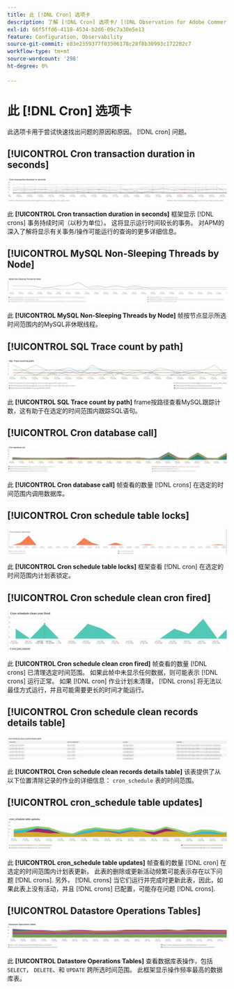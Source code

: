 ```yaml
---
title: 此 [!DNL Cron] 选项卡
description: 了解 [!DNL Cron] 选项卡/ [!DNL Observation for Adobe Commerce].
exl-id: 66f5ffd6-4118-4534-b2d6-09c7a30e5e13
feature: Configuration, Observability
source-git-commit: e83e2359377f03506178c28f8b30993c172282c7
workflow-type: tm+mt
source-wordcount: '298'
ht-degree: 0%

---
```


# 此 [!DNL Cron] 选项卡

此选项卡用于尝试快速找出问题的原因和原因。 [!DNL cron] 问题。

## [!UICONTROL Cron transaction duration in seconds]

![Cron事务持续时间（以秒为单位）](../../assets/tools/observation-for-adobe-commerce/cron-tab-1.jpg)

此 **[!UICONTROL Cron transaction duration in seconds]** 框架显示 [!DNL crons] 事务持续时间（以秒为单位）。 这将显示运行时间较长的事务。 对APM的深入了解将显示有关事务/操作可能运行的查询的更多详细信息。

## [!UICONTROL MySQL Non-Sleeping Threads by Node]

![按节点列出的MySQL非休眠线程](../../assets/tools/observation-for-adobe-commerce/cron-tab-2.jpg)

此 **[!UICONTROL MySQL Non-Sleeping Threads by Node]** 帧按节点显示所选时间范围内的MySQL非休眠线程。

## [!UICONTROL SQL Trace count by path]

![按路径列出的SQL跟踪计数](../../assets/tools/observation-for-adobe-commerce/cron-tab-3.jpg)

此 **[!UICONTROL SQL Trace count by path]** frame按路径查看MySQL跟踪计数，这有助于在选定的时间范围内跟踪SQL语句。

## [!UICONTROL Cron database call]

![Cron数据库调用](../../assets/tools/observation-for-adobe-commerce/cron-tab-4.jpg)

此 **[!UICONTROL Cron database call]** 帧查看的数量 [!DNL crons] 在选定的时间范围内调用数据库。

## [!UICONTROL Cron schedule table locks]

![Cron计划表锁定](../../assets/tools/observation-for-adobe-commerce/cron-tab-5.jpg)

此 **[!UICONTROL Cron schedule table locks]** 框架查看 [!DNL cron] 在选定的时间范围内计划表锁定。

## [!UICONTROL Cron schedule clean cron fired]

![Cron计划表锁定](../../assets/tools/observation-for-adobe-commerce/cron-tab-6.jpg)

此 **[!UICONTROL Cron schedule clean cron fired]** 帧查看的数量 [!DNL crons] 已清理选定时间范围。 如果此帧中未显示任何数据，则可能表示 [!DNL crons] 运行正常。 如果 [!DNL cron] 作业计划未清理， [!DNL crons] 将无法以最佳方式运行，并且可能需要更长的时间才能运行。

## [!UICONTROL Cron schedule clean records details table]

![Cron计划清理记录详细信息表](../../assets/tools/observation-for-adobe-commerce/cron-tab-7.jpg)

此 **[!UICONTROL Cron schedule clean records details table]** 该表提供了从以下位置清除记录的作业的详细信息： `cron_schedule` 表的时间范围。

## [!UICONTROL cron_schedule table updates]

![cron_schedule表更新](../../assets/tools/observation-for-adobe-commerce/cron-tab-8.jpg)

此 **[!UICONTROL cron_schedule table updates]** 帧查看的数量 [!DNL cron] 在选定的时间范围内计划表更新。 此表的删除或更新活动频繁可能表示存在以下问题 [!DNL crons]. 另外， [!DNL crons] 当它们运行并完成时更新此表，因此，如果此表上没有活动，并且 [!DNL crons] 已配置，可能存在问题 [!DNL crons].

## [!UICONTROL Datastore Operations Tables]

![数据存储操作表](../../assets/tools/observation-for-adobe-commerce/cron-tab-9.jpg)

此 **[!UICONTROL Datastore Operations Tables]** 查看数据库表操作，包括 `SELECT`， `DELETE`、和 `UPDATE` 跨所选时间范围。 此框架显示操作频率最高的数据库表。
